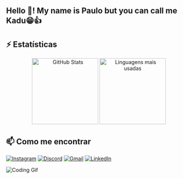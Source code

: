 <h2 align="left">Hello 👋! My name is Paulo but you can call me Kadu😁👍</h2>

## ⚡ Estatísticas
<div align="center">
   <img src="https://github-readme-stats.vercel.app/api?username=midukaz&show_icons=true&theme=radical" alt="GitHub Stats" height="180" />
   <img src="https://github-readme-stats.vercel.app/api/top-langs/?username=midukaz&layout=compact&theme=radical&langs_count=5" height="180" alt="Linguagens mais usadas" />
 </div>

## 📫 Como me encontrar
[![Instagram](https://img.shields.io/badge/Instagram-E4405F?style=for-the-badge&logo=instagram&logoColor=white)](https://instagram.com/midukaz)
[![Discord](https://img.shields.io/badge/Discord-5865F2?style=for-the-badge&logo=discord&logoColor=white)]([https://discord.com](https://discord.com/channels/@me/1040625943380770868))
[![Gmail](https://img.shields.io/badge/Gmail-D14836?style=for-the-badge&logo=gmail&logoColor=white)](mailto:paulobarreto758@[hotmail.com)
[![LinkedIn](https://img.shields.io/badge/LinkedIn-0077B5?style=for-the-badge&logo=linkedin&logoColor=white)](https://linkedin.com/in/paulo-barreto-bbbb621a8)

![Coding Gif](https://media.giphy.com/media/qgQUggAC3Pfv687qPC/giphy.gif)


<!-- <div align="center">
  <img src="https://github-readme-stats.vercel.app/api?username=midukaz&hide_title=false&hide_rank=false&show_icons=true&include_all_commits=true&count_private=true&disable_animations=false&theme=dracula&locale=en&hide_border=false" height="150" alt="stats graph"  />
  <img src="https://github-readme-stats.vercel.app/api/top-langs?username=midukaz&locale=en&hide_title=false&layout=compact&card_width=320&langs_count=5&theme=dracula&hide_border=false" height="150" alt="languages graph"  />
</div> -->

###

<!-- <div align="left">
   <img src="https://skillicons.dev/icons?i=js" height="30" alt="javascript logo"  />
   <img width="12" />
   <img src="https://skillicons.dev/icons?i=ts" height="30" alt="typescript logo"  />
   <img width="12" />
   <img src="https://skillicons.dev/icons?i=php" height="30" alt="php logo"  />
   <img width="12" />
   <img src="https://skillicons.dev/icons?i=bootstrap" height="30" alt="bootstrap logo"  />
   <img width="12" />
   <img src="https://skillicons.dev/icons?i=mysql" height="30" alt="mysql logo"  />
   <img width="12" />
   <img src="https://skillicons.dev/icons?i=redis" height="30" alt="redis logo"  />
   <img width="12" />
   <img src="https://skillicons.dev/icons?i=tailwind" height="30" alt="tailwindcss logo"  />
   <img width="12" />
   <img src="https://skillicons.dev/icons?i=vue" height="30" alt="vuejs logo"  />
   <img width="12" />
   <img src="https://skillicons.dev/icons?i=adonis" height="30" alt="adonisjs logo"  />
   <img width="12" />
   <img src="https://cdn.jsdelivr.net/gh/devicons/devicon/icons/figma/figma-original.svg" height="30" alt="figma logo"  />
   <img width="12" />
   <img src="https://skillicons.dev/icons?i=laravel" height="30" alt="laravel logo"  />
   <img width="12" />
   <img src="https://skillicons.dev/icons?i=go" height="30" alt="go logo"  />
   <img width="12" />
   <img src="https://skillicons.dev/icons?i=vite" height="30" alt="vite logo"  />
   <img width="12" />
   <img src="https://skillicons.dev/icons?i=angular" height="30" alt="angularjs logo"  />
 </div> -->






